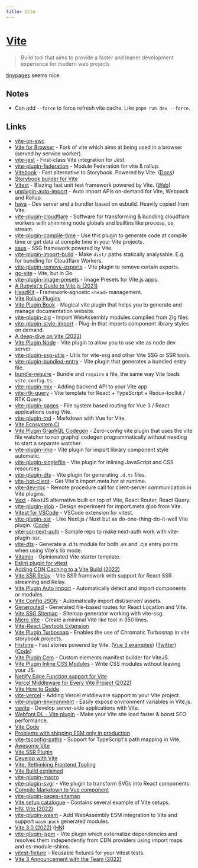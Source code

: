 ```yaml
---
title: Vite
---
```


# [Vite](https://vitejs.dev/)

> Build tool that aims to provide a faster and leaner development experience for modern web projects

[tinypages](https://github.com/Borrus-sudo/tinypages) seems nice.

## Notes

- Can add `--force` to force refresh vite cache. Like `pnpm run dev --force`.

## Links

- [vite-on-swc](https://github.com/iheyunfei/vite-on-swc)
- [Vite for Browser](https://github.com/divriots/browser-vite) - Fork of vite which aims at being used in a browser (served by service worker).
- [vite-jest](https://github.com/sodatea/vite-jest) - First-class Vite integration for Jest.
- [vite-plugin-federation](https://github.com/originjs/vite-plugin-federation) - Module Federation for vite & rollup.
- [Vitebook](https://github.com/vitebook/vitebook) - Fast alternative to Storybook. Powered by Vite. ([Docs](https://vitebook.dev/introduction/what-is-vitebook.html))
- [Storybook builder for Vite](https://github.com/eirslett/storybook-builder-vite)
- [Vitest](https://github.com/vitest-dev/vitest) - Blazing fast unit test framework powered by Vite. ([Web](https://vitest.dev/))
- [unplugin-auto-import](https://github.com/antfu/unplugin-auto-import) - Auto import APIs on-demand for Vite, Webpack and Rollup.
- [haya](https://github.com/egoist/haya) - Dev server and a bundler based on esbuild. Heavily copied from Vite.
- [vite-plugin-cloudflare](https://github.com/Aslemammad/vite-plugin-cloudflare) - Software for transforming & bundling cloudflare workers with shimming node globals and builtins like process, os, stream.
- [vite-plugin-compile-time](https://github.com/egoist/vite-plugin-compile-time) - Use this plugin to generate code at compile time or get data at compile time in your Vite projects.
- [saus](https://github.com/alloc/saus) - SSG framework powered by Vite.
- [vite-plugin-import-build](https://github.com/brillout/vite-plugin-import-build) - Make `dist/` paths statically analysable. E.g. for bundling for Cloudflare Workers.
- [vite-plugin-remove-exports](https://github.com/egoist/vite-plugin-remove-exports) - Vite plugin to remove certain exports.
- [go-vite](https://github.com/icyphox/go-vite) - Vite, but in Go.
- [vite-plugin-image-presets](https://github.com/ElMassimo/vite-plugin-image-presets) - Image Presets for Vite.js apps.
- [A Rubyist's Guide to Vite.js (2021)](https://maximomussini.com/posts/a-rubyist-guide-to-vite-js/)
- [HeadKit](https://github.com/egoist/headkit) - Framework-agnostic `<head>` management.
- [Vite Rollup Plugins](https://github.com/patak-dev/vite-rollup-plugins)
- [Vite Plugin Book](https://github.com/Saul-Mirone/vite-plugin-book) - Magical vite plugin that helps you to generate and manage documentation website.
- [vite-plugin-zig](https://github.com/pluvial/vite-plugin-zig) - Import WebAssembly modules compiled from Zig files.
- [vite-plugin-style-import](https://github.com/vbenjs/vite-plugin-style-import) - Plug-in that imports component library styles on demand.
- [A deep-dive on Vite (2022)](https://overcast.fm/+Id5WJAMzE)
- [Vite Plugin Node](https://github.com/axe-me/vite-plugin-node) - Vite plugin to allow you to use vite as node dev server.
- [vite-plugin-ssg-utils](https://github.com/DerYeger/vite-plugin-ssg-utils) - Utils for vite-ssg and other Vite SSG or SSR tools.
- [vite-plugin-bundled-entry](https://github.com/divriots/vite-plugin-bundled-entry) - Vite plugin that generates a bundled entry file.
- [bundle-require](https://github.com/egoist/bundle-require) - Bundle and `require` a file, the same way Vite loads `vite.config.ts`.
- [vite-plugin-mix](https://github.com/egoist/vite-plugin-mix) - Adding backend API to your Vite app.
- [vite-rtk-query](https://github.com/laststance/vite-rtk-query) - Vite template for React + TypeScript + Redux-toolkit / RTK Query.
- [vite-plugin-pages](https://github.com/hannoeru/vite-plugin-pages) - File system based routing for Vue 3 / React applications using Vite.
- [vite-plugin-md](https://github.com/antfu/vite-plugin-md) - Markdown with Vue for Vite.
- [Vite Ecosystem CI](https://github.com/vitejs/vite-ecosystem-ci)
- [Vite Plugin GraphQL Codegen](https://github.com/danielwaltz/vite-plugin-graphql-codegen) - Zero-config vite plugin that uses the vite file watcher to run graphql codegen programmatically without needing to start a separate watcher.
- [vite-plugin-imp](https://github.com/onebay/vite-plugin-imp) - Vite plugin for import library component style automatic.
- [vite-plugin-singlefile](https://github.com/richardtallent/vite-plugin-singlefile) - Vite plugin for inlining JavaScript and CSS resources.
- [vite-plugin-dts](https://github.com/qmhc/vite-plugin-dts) - Vite plugin for generating `.d.ts` files.
- [vite-hot-client](https://github.com/antfu/vite-hot-client) - Get Vite's import.meta.hot at runtime.
- [vite-dev-rpc](https://github.com/antfu/vite-dev-rpc) - Remote procedure call for client-server communication in Vite plugins.
- [Vext](https://github.com/nksaraf/vite-next) - NextJS alternative built on top of Vite, React Router, React Query.
- [vite-plugin-glob](https://github.com/antfu/vite-plugin-glob) - Design experiment for import.meta.glob from Vite.
- [Vitest for VSCode](https://github.com/zxch3n/vitest-explorer) - VSCode extension for vitest.
- [vite-plugin-ssr](https://vite-plugin-ssr.com/) - Like Next.js / Nuxt but as do-one-thing-do-it-well Vite plugin. ([Code](https://github.com/brillout/vite-plugin-ssr))
- [vite-ssr-next-auth](https://github.com/s-kris/vite-ssr-next-auth) - Sample repo to make next-auth work with vite-plugin-ssr.
- [vite-dts](https://github.com/alloc/vite-dts) - Generate a .d.ts module for both .es and .cjs entry points when using Vite's lib mode.
- [Vitamin](https://github.com/wtchnm/Vitamin) - Opinionated Vite starter template.
- [Eslint plugin for vitest](https://github.com/veritem/eslint-plugin-vitest)
- [Adding CDN Caching to a Vite Build (2022)](https://css-tricks.com/adding-cdn-caching-to-a-vite-build/)
- [Vite SSR Relay](https://github.com/XiNiHa/vite-ssr-relay) - Vite SSR framework with support for React SSR streaming and Relay.
- [Vite Plugin Auto import](https://github.com/yuanchuan/vite-plugin-autoimport) - Automatically detect and import components or modules.
- [Vite Config JSON](https://github.com/brillout/vite-config-json) - Automatically import dist/server/ assets.
- [Generouted](https://github.com/oedotme/generouted) - Generated file-based routes for React Location and Vite.
- [Vite SSG Sitemap](https://github.com/jbaubree/vite-ssg-sitemap) - Sitemap generator working with vite-ssg.
- [Micro Vite](https://github.com/sapphi-red/micro-vite) - Create a minimal Vite like tool in 350 lines.
- [Vite-React Devtools Extension](https://github.com/jacksteamdev/crx-react-devtools)
- [Vite Plugin Turbosnap](https://github.com/IanVS/vite-plugin-turbosnap) - Enables the use of Chromatic Turbosnap in vite storybook projects.
- [Histoire](https://histoire.dev/) - Fast stories powered by Vite. ([Vue 3 examples](https://vue3.examples.histoire.dev/)) ([Twitter](https://twitter.com/histoire_dev)) ([Code](https://github.com/histoire-dev/histoire))
- [Vite Plugin Cem](https://github.com/Kamiapp-fr/vite-plugin-cem) - Custom elements manifest builder for ViteJS.
- [Vite Plugin Inline CSS Modules](https://github.com/Bluskript/vite-plugin-inline-css-modules) - Write CSS modules without leaving your JS.
- [Netlify Edge Function support for Vite](https://github.com/netlify/vite-plugin-netlify-edge)
- [Vercel Middleware for Every Vite Project (2022)](https://egoist.sh/vercel-middleware-vite)
- [Vite How to Guide](https://github.com/taowen/vite-howto)
- [vite-vercel](https://github.com/egoist/vite-vercel) - Adding Vercel middleware support to your Vite project.
- [vite-plugin-environment](https://github.com/ElMassimo/vite-plugin-environment) - Easily expose environment variables in Vite.js.
- [vavite](https://github.com/cyco130/vavite) - Develop server-side applications with Vite.
- [Webfont DL - Vite plugin](https://github.com/feat-agency/vite-plugin-webfont-dl) - Make your Vite site load faster & boost SEO performance.
- [Vite Code](https://github.com/vitejs/vite)
- [Problems with shipping ESM only in production](https://twitter.com/AdamRackis/status/1334494401440206849)
- [vite-tsconfig-paths](https://github.com/aleclarson/vite-tsconfig-paths) - Support for TypeScript's path mapping in Vite.
- [Awesome Vite](https://github.com/vitejs/awesome-vite)
- [Vite SSR Plugin](https://github.com/brillout/vite-plugin-ssr)
- [Develop with Vite](https://www.youtube.com/watch?v=xx8gEHet6n8)
- [Vite: Rethinking Frontend Tooling](https://portal.gitnation.org/contents/vite-rethinking-frontend-tooling)
- [Vite Build explained](https://patak.dev/vite/build.html)
- [vite-plugin-macro](https://github.com/viteland/vite-plugin-macro)
- [vite-plugin-svgr](https://github.com/pd4d10/vite-plugin-svgr) - Vite plugin to transform SVGs into React components.
- [Compile Markdown to Vue component](https://github.com/antfu/vite-plugin-vue-markdown)
- [vite-plugin-pages-sitemap](https://github.com/jbaubree/vite-plugin-pages-sitemap)
- [Vite setup catalogue](https://github.com/sapphi-red/vite-setup-catalogue) - Contains several example of Vite setups.
- [HN: Vite (2022)](https://news.ycombinator.com/item?id=31967420)
- [vite-plugin-wasm](https://github.com/Menci/vite-plugin-wasm) - Add WebAssembly ESM integration to Vite and support `wasm-pack` generated modules.
- [Vite 3.0 (2022)](https://vitejs.dev/blog/announcing-vite3.html) ([HN](https://news.ycombinator.com/item?id=32082284))
- [vite-plugin-jspm](https://github.com/jspm/vite-plugin-jspm) - Vite plugin which externalize dependencies and resolves them independently from CDN providers using import maps and es-module-shims.
- [vitest-fixture](https://github.com/larsthorup/vitest-fixture) - Reusable fixtures for your Vitest tests.
- [Vite 3 Announcement with the Team (2022)](https://www.youtube.com/watch?v=6tSqIW2ds1Y)
